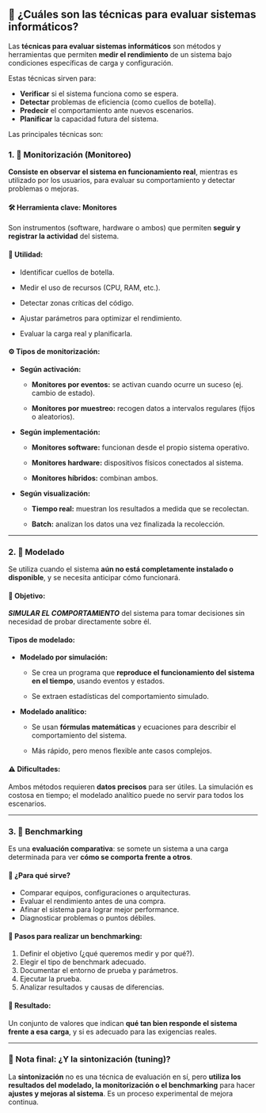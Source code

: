 ## 🧪 ¿Cuáles son las técnicas para evaluar sistemas informáticos?

Las **técnicas para evaluar sistemas informáticos** son métodos y herramientas que permiten **medir el rendimiento** de un sistema bajo condiciones específicas de carga y configuración. 

Estas técnicas sirven para:

- **Verificar** si el sistema funciona como se espera.
- **Detectar** problemas de eficiencia (como cuellos de botella).
- **Predecir** el comportamiento ante nuevos escenarios.
- **Planificar** la capacidad futura del sistema.    



Las principales técnicas son:

### 1. 🧩 **Monitorización (Monitoreo)**

**Consiste en observar el sistema en funcionamiento real**, mientras es utilizado por los usuarios, para evaluar su comportamiento y detectar problemas o mejoras.

#### 🛠️ Herramienta clave: **Monitores**

Son instrumentos (software, hardware o ambos) que permiten **seguir y registrar la actividad** del sistema.

#### 📌 Utilidad:

- Identificar cuellos de botella.
    
- Medir el uso de recursos (CPU, RAM, etc.).
    
- Detectar zonas críticas del código.
    
- Ajustar parámetros para optimizar el rendimiento.
    
- Evaluar la carga real y planificarla.
    

#### ⚙️ Tipos de monitorización:

- **Según activación:**
    
    - **Monitores por eventos:** se activan cuando ocurre un suceso (ej. cambio de estado).
        
    - **Monitores por muestreo:** recogen datos a intervalos regulares (fijos o aleatorios).
        
- **Según implementación:**
    
    - **Monitores software:** funcionan desde el propio sistema operativo.
        
    - **Monitores hardware:** dispositivos físicos conectados al sistema.
        
    - **Monitores híbridos:** combinan ambos.
        
- **Según visualización:**
    
    - **Tiempo real:** muestran los resultados a medida que se recolectan.
        
    - **Batch:** analizan los datos una vez finalizada la recolección.
        

---

### 2. 🧮 **Modelado**

Se utiliza cuando el sistema **aún no está completamente instalado o disponible**, y se necesita anticipar cómo funcionará.

#### 🎯 Objetivo:

***SIMULAR EL COMPORTAMIENTO*** del sistema para tomar decisiones sin necesidad de probar directamente sobre él.

#### Tipos de modelado:

- **Modelado por simulación:**
    
    - Se crea un programa que **reproduce el funcionamiento del sistema en el tiempo**, usando eventos y estados.
        
    - Se extraen estadísticas del comportamiento simulado.
        
- **Modelado analítico:**
    
    - Se usan **fórmulas matemáticas** y ecuaciones para describir el comportamiento del sistema.
        
    - Más rápido, pero menos flexible ante casos complejos.
        

#### ⚠️ Dificultades:

Ambos métodos requieren **datos precisos** para ser útiles. La simulación es costosa en tiempo; el modelado analítico puede no servir para todos los escenarios.

---

### 3. 🧪 **Benchmarking**

Es una **evaluación comparativa**: se somete un sistema a una carga determinada para ver **cómo se comporta frente a otros**.

#### 📌 ¿Para qué sirve?

- Comparar equipos, configuraciones o arquitecturas.
- Evaluar el rendimiento antes de una compra.
- Afinar el sistema para lograr mejor performance.
- Diagnosticar problemas o puntos débiles.

#### 🔎 Pasos para realizar un benchmarking:

1. Definir el objetivo (¿qué queremos medir y por qué?). 
2. Elegir el tipo de benchmark adecuado.
3. Documentar el entorno de prueba y parámetros.
4. Ejecutar la prueba.
5. Analizar resultados y causas de diferencias.

#### 🎯 Resultado:

Un conjunto de valores que indican **qué tan bien responde el sistema frente a esa carga**, y si es adecuado para las exigencias reales.

---

### 🧰 Nota final: **¿Y la sintonización (tuning)?**

La **sintonización** no es una técnica de evaluación en sí, pero **utiliza los resultados del modelado, la monitorización o el benchmarking** para hacer **ajustes y mejoras al sistema**. Es un proceso experimental de mejora continua.

